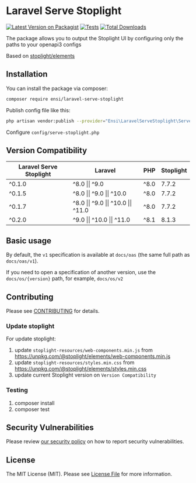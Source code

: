 # Laravel Serve Stoplight

[![Latest Version on Packagist](https://img.shields.io/packagist/v/ensi/laravel-serve-stoplight.svg?style=flat-square)](https://packagist.org/packages/ensi/laravel-serve-stoplight)
[![Tests](https://github.com/ensi-platform/laravel-serve-stoplight/actions/workflows/run-tests.yml/badge.svg?branch=master)](https://github.com/ensi-platform/laravel-serve-stoplight/actions/workflows/run-tests.yml)
[![Total Downloads](https://img.shields.io/packagist/dt/ensi/laravel-serve-stoplight.svg?style=flat-square)](https://packagist.org/packages/ensi/laravel-serve-stoplight)

The package allows you to output the Stoplight UI by configuring only the paths to your openapi3 configs

Based on [stoplight/elements](https://www.npmjs.com/package/@stoplight/elements)

## Installation

You can install the package via composer:

```bash
composer require ensi/laravel-serve-stoplight
```

Publish config file like this:

```bash
php artisan vendor:publish --provider="Ensi\LaravelServeStoplight\ServeStoplightServiceProvider"
```

Configure `config/serve-stoplight.php`

## Version Compatibility

| Laravel Serve Stoplight | Laravel                              | PHP  | Stoplight |
|-------------------------|--------------------------------------|------|-----------|
| ^0.1.0                  | ^8.0 \|\| ^9.0                       | ^8.0 | 7.7.2     |
| ^0.1.5                  | ^8.0 \|\| ^9.0 \|\| ^10.0            | ^8.0 | 7.7.2     |
| ^0.1.7                  | ^8.0 \|\| ^9.0 \|\| ^10.0 \|\| ^11.0 | ^8.0 | 7.7.2     |
| ^0.2.0                  | ^9.0 \|\| ^10.0 \|\| ^11.0           | ^8.1 | 8.1.3     |

## Basic usage

By default, the `v1` specification is available at `docs/oas` (the same full path as `docs/oas/v1`).

If you need to open a specification of another version, use the `docs/os/{version}` path, for example, `docs/os/v2`

## Contributing

Please see [CONTRIBUTING](.github/CONTRIBUTING.md) for details.

### Update stoplight

For update stoplight:
1. update `stoplight-resources/web-components.min.js` from https://unpkg.com/@stoplight/elements/web-components.min.js
2. update `stoplight-resources/styles.min.css` from https://unpkg.com/@stoplight/elements/styles.min.css
3. update current Stoplight version on `Version Compatibility`

### Testing

1. composer install
2. composer test

## Security Vulnerabilities

Please review [our security policy](.github/SECURITY.md) on how to report security vulnerabilities.

## License

The MIT License (MIT). Please see [License File](LICENSE.md) for more information.
